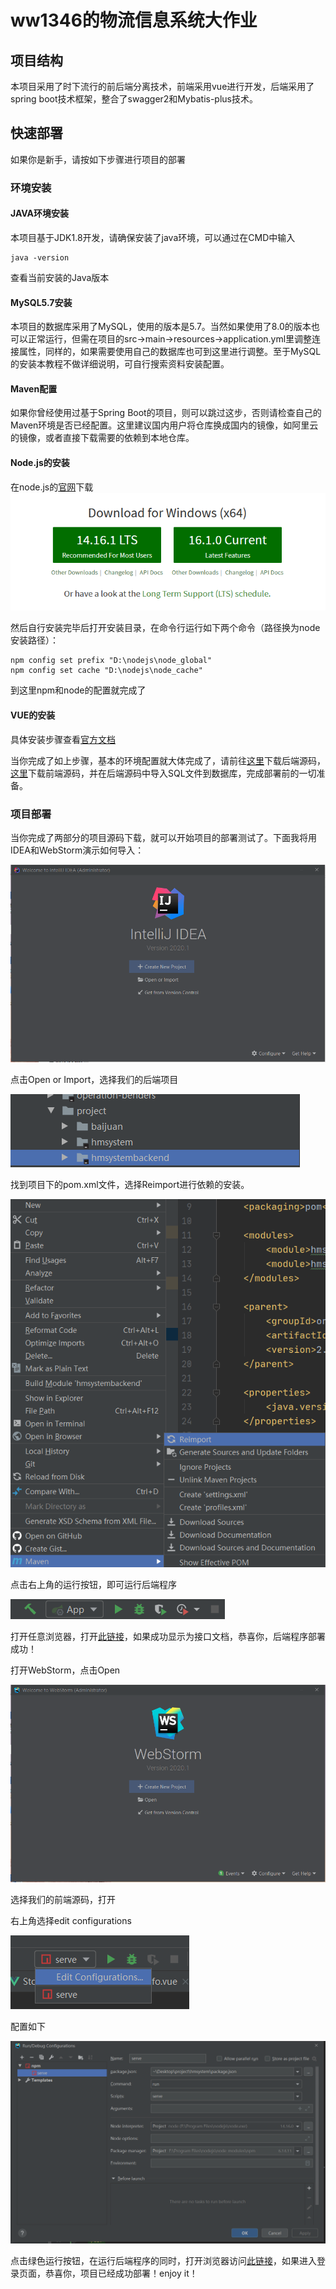 # ww1346的物流信息系统大作业

## 项目结构

本项目采用了时下流行的前后端分离技术，前端采用vue进行开发，后端采用了spring boot技术框架，整合了swagger2和Mybatis-plus技术。

## 快速部署

如果你是新手，请按如下步骤进行项目的部署

### 环境安装

#### JAVA环境安装

本项目基于JDK1.8开发，请确保安装了java环境，可以通过在CMD中输入

```
java -version
```

查看当前安装的Java版本

#### MySQL5.7安装

本项目的数据库采用了MySQL，使用的版本是5.7。当然如果使用了8.0的版本也可以正常运行，但需在项目的src->main->resources->application.yml里调整连接属性，同样的，如果需要使用自己的数据库也可到这里进行调整。至于MySQL的安装本教程不做详细说明，可自行搜索资料安装配置。

#### Maven配置

如果你曾经使用过基于Spring Boot的项目，则可以跳过这步，否则请检查自己的Maven环境是否已经配置。这里建议国内用户将仓库换成国内的镜像，如阿里云的镜像，或者直接下载需要的依赖到本地仓库。

#### Node.js的安装

在node.js的[官网](https://nodejs.org/en/)下载![image-20210507094710036](https://raw.githubusercontent.com/ww1346never996/ww1346PicForBlog/master/image-20210507094710036.png)

然后自行安装完毕后打开安装目录，在命令行运行如下两个命令（路径换为node安装路径）：

```
npm config set prefix "D:\nodejs\node_global"
npm config set cache "D:\nodejs\node_cache"
```

到这里npm和node的配置就完成了

#### VUE的安装

具体安装步骤查看[官方文档](https://cn.vuejs.org/v2/guide/installation.html#NPM)

当你完成了如上步骤，基本的环境配置就大体完成了，请前往[这里](https://github.com/ww1346never996/hmsystembackend)下载后端源码，[这里](https://github.com/ww1346never996/hmsystemfrontend)下载前端源码，并在后端源码中导入SQL文件到数据库，完成部署前的一切准备。

### 项目部署

当你完成了两部分的项目源码下载，就可以开始项目的部署测试了。下面我将用IDEA和WebStorm演示如何导入：

![image-20210507105303149](https://raw.githubusercontent.com/ww1346never996/ww1346PicForBlog/master/image-20210507105303149.png)

点击Open or Import，选择我们的后端项目

![image-20210507105412349](https://raw.githubusercontent.com/ww1346never996/ww1346PicForBlog/master/image-20210507105412349.png)

找到项目下的pom.xml文件，选择Reimport进行依赖的安装。

![image-20210507105514507](https://raw.githubusercontent.com/ww1346never996/ww1346PicForBlog/master/image-20210507105514507.png)

点击右上角的运行按钮，即可运行后端程序

![image-20210507105614481](https://raw.githubusercontent.com/ww1346never996/ww1346PicForBlog/master/image-20210507105614481.png)



打开任意浏览器，打开[此链接](localhost:8081/doc.html)，如果成功显示为接口文档，恭喜你，后端程序部署成功！

打开WebStorm，点击Open

![image-20210507110352133](https://raw.githubusercontent.com/ww1346never996/ww1346PicForBlog/master/image-20210507110352133.png)

选择我们的前端源码，打开

右上角选择edit configurations

![image-20210507110556292](https://raw.githubusercontent.com/ww1346never996/ww1346PicForBlog/master/image-20210507110556292.png)

配置如下

![image-20210507110624256](https://raw.githubusercontent.com/ww1346never996/ww1346PicForBlog/master/image-20210507110624256.png)

点击绿色运行按钮，在运行后端程序的同时，打开浏览器访问[此链接](localhost:8080)，如果进入登录页面，恭喜你，项目已经成功部署！enjoy it！